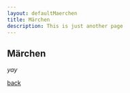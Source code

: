 ```yaml
---
layout: defaultMaerchen
title: Märchen
description: This is just another page
---
```


## Märchen

_yay_

[back](./)
